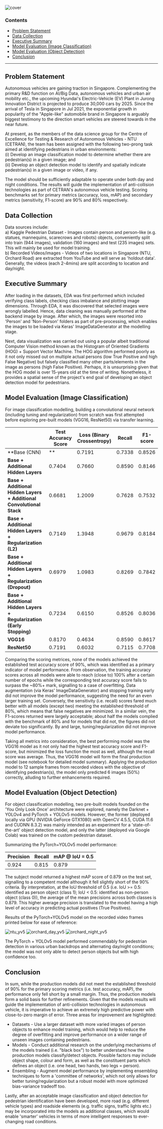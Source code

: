 <img src = " image/cover.png" alt = "cover"/>


### Contents
- [Problem Statement](#problemstatement)
- [Data Collection](#datacollection)
- [Executive Summary](#executivesummary)
- [Model Evaluation (Image Classification)](#modelevaluationic)
- [Model Evaluation (Object Detection)](#modelevaluationod)
- [Conclusion](#conclusion)

***
<div id="problemstatement"></div>

## Problem Statement

Autonomous vehicles are gaining traction in Singapore. Complementing the primary R&D function on AI/Big Data, autonomous vehicles and urban air mobility etc., the upcoming Hyundai's Electric-Vehicle (EV) Plant in Jurong Innovation District is projected to produce 30,000 cars by 2025. Since the arrival of Tesla in Singapore in Jul 2021, the exponential growth in popularity of the "Apple-like" automobile brand in Singapore is arguably biggest testimony to the direction smart vehicles are steered towards in the near future.  

At present, as the members of the data science group for the Centre of Excellence for Testing & Research of Autonomous Vehicles - NTU (CETRAN), the team has been assigned with the following two-prong task aimed at identifying pedestrians in urban environments:  
(i) Develop an image classification model to determine whether there are pedestrian(s) in a given image; and  
(ii) Develop an object detection model to identify and spatially indicate pedestrian(s) in a given image or video, if any. 

The model should be sufficiently adaptable to operate under both day and night conditions. The results will guide the implementation of anti-collision technologies as part of CETRAN's autonomous vehicle testing. Scoring benchmarks set for primary metrics (accuracy, loss, mAP) and secondary metrics (sensitivity, F1-score) are 90% and 80% respectively.  

<div id="datacollection"></div>

## Data Collection

Data sources include:  
a) Kaggle Pedestrian Dataset - Images contain person and person-like (e.g. statues, mannequins, scarecrows and robots) objects, conveniently split into train (944 images), validation (160 images) and test (235 images) sets. This will mainly be used for model training.  
b) Recorded Videos/images - Videos of two locations in Singapore (NTU, Orchard Road) are extracted from YouTube and will serve as 'holdout data'. Generally, the videos (each 2-4mins) are split according to location and day/night. 


<div id="executivesummary"></div>

## Executive Summary

After loading in the datasets, EDA was first performed which included verifying class labels, checking class imbalance and plotting image dimensions. Through EDA, it was discovered that selected images were wrongly labelled. Hence, data cleaning was manually performed at the backend image by image. After which, the images were resorted into 'Person' and 'Non-Person' folders as part of pre-processing, which enables the images to be loaded via Keras' ImageDataGenerator at the modelling stage.  

Next, data visualization was carried out using a popular albeit traditional Computer Vision method known as the Histogram of Oriented Gradients (HOG) + Support Vector Machine. The HOG algorithm performed poorly as it not only missed out on multiple actual persons (low True Positive and high False Negative) but falsely classified many other parts/elements in the image as persons (high False Positive). Perhaps, it is unsurprising given that the HOG model is over 15-years old at the time of writing. Nonetheless, it provides a spatial sense of the project's end goal of developing an object detection model for pedestrians.  

<div id="modelevaluationic"></div>

## Model Evaluation (Image Classification)

For image classification modelling, building a convolutional neural network (including tuning and regularization) from scratch was first attempted before exploring pre-built models (VGG16, ResNet50) via transfer learning.  

||Test Accuracy Score|Loss (Binary Crossentropy)|Recall|F1-score|
|---|---|---|---|---|
|**Base (CNN)|**|0.7191|0.7338|0.8526|0.8012|
|**Base + Additional Hidden Layers**|0.7404|0.7660|0.8590|0.8146|
|**Base + Additional Hidden Layers + Additional Convolutional Stack**|0.6681|1.2009|0.7628|0.7532|
|**Base + Additional Hidden Layers + Regularization (L2)**|0.7149|1.3948|0.9679|0.8184|
|**Base + Additional Hidden Layers + Regularization (Dropout)**|0.6979|1.0983|0.8269|0.7842|
|**Base + Additional Hidden Layers + Regularization (Early Stopping)**|0.7234|0.6150|0.8526|0.8036|
|**VGG16**|0.8170|0.4634|0.8590|0.8617|
|**ResNet50**|0.7191|0.6032|0.7115|0.7708|

Comparing the scoring metrices, none of the models achieved the established test accuracy score of 90%, which was identified as a primary indicator of model performance. From observation, the training accuracy scores across all models were able to reach (close to) 100% after a certain number of epochs while the corresponding test accuracy score fails to surpass the ~80%+ mark, signalling to a case of overfitting. Data augmentation (via Keras' ImageDataGenerator) and stopping training early did not improve the model performance, suggesting the need for an even larger training set. Conversely, the sensitivity (i.e. recall) scores fared much better with all models (except two) meeting the established threshold of 80%, which means that false negatives are minimized. In a similar vein, the F1-scores returned were largely acceptable; about half the models complied with the benchmark of 80% and for models that did not, the figures did not deviate too significantly. By and large, tuning/regularization did not improve model performance.    

Taking all metrics into consideration, the best performing model was the VGG16 model as it not only had the highest test accuracy score and F1-score, but minimized the loss function the most as well, although the recall score was average. Thus, the VGG16 model will form the final production model (see notebook for detailed model summary). Applying the production model to 12 sample frames from recorded videos with the objective of identifying pedestrian(s), the model only predicted 6 images (50%) correctly, alluding to further enhancements required.  

<div id="modelevaluationod"></div>

## Model Evaluation (Object Detection)

For object classification modelling, two pre-built models founded on the 'You Only Look Once' architecture were explored, namely the Darknet + YOLOv4 and PyTorch + YOLOv5 models. However, the former (deployed locally via GPU (NVIDIA GeForce GTX1080) with OpenCV 4.5.5, CUDA 11.6 and CUDNN 8.3.2) was mainly intended as an experiment for a 'state-of-the-art' object detection model, and only the latter (deployed via Google Colab) was trained on the custom pedestrian dataset.  

Summarizing the PyTorch+YOLOv5 model performance:  

|Precision|Recall|mAP @ IoU = 0.5|
|---|---|---|
|0.924|0.815|0.879|

The subject model returned a highest mAP score of 0.879 on the test set, signalling to a competent model although it fell slightly short of the 90% criteria. By interpretation, at the IoU threshold of 0.5 (i.e. IoU >= 0.5: identified as person object (class 1); IoU < 0.5: identified as non-person object (class 0)), the average of the mean precisions across both classes is 0.879. This higher average precision is translated to the model having a high level of accuracy in predicting actual positives (True Positives). 

Results of the PyTorch+YOLOv5 model on the recorded video frames printed below for ease of reference:  

<img src = "image/ntu_yv5.png" alt = "ntu_yv5"/>

<img src = "image/orchard_day_yv5.png" alt = "orchard_day_yv5"/>

<img src = "image/orchard_night_yv5.png" alt = "orchard_night_yv5"/>

The PyTorch + YOLOv5 model performed commendably for pedestrian detection in various urban backdrops and alternating day/night conditions; the model was not only able to detect person objects but with high confidence too. 

<div id="conclusion"></div>

## Conclusion

In sum, while the production models did not meet the established threshold of 90% for the primary scoring metrics (i.e. test accuracy, mAP), the performance only fell short by a small margin. Thus, the production models form a solid basis for further refinements. Given that the models results will guide the implementation of anti-collision technologies in autonomous vehicle, it is imperative to achieve an extremely high predictive power with close-to-zero margin of error. Three areas for improvement are highlighted:  

- Datasets - Use a larger dataset with more varied images of person objects to enhance model training, which would help to reduce the degree of overfitting and improve performance on a wider range of unseen images containing pedestrians.  
- Models - Conduct additional research on the underlying mechanisms of the models trained (i.e. "black box") to better understand how the production models classify/detect objects. Possible factors may include object shape, colour and form, as well as the constituent parts which defines an object (i.e. one head, two hands, two legs = person).  
- Ensembling - Augment model performance by implementing ensembling techniques to form a 'committee of networks', which not only allows for better tuning/regularization but a robust model with more optimized bias-variance tradeoff too.  

Lastly, after an acceptable image classification and object detection for pedestrian identification have been developed, more road (e.g. different vehicle types) and roadside elements (e.g. traffic signs, traffic lights etc.) may be incorporated into the models as additional classes, which would enable 'smarter' vehicles in terms of more intelligent responses to ever-changing road conditions. 

```python

```
